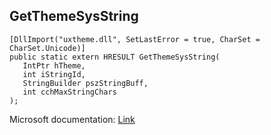 ## GetThemeSysString

```
[DllImport("uxtheme.dll", SetLastError = true, CharSet = CharSet.Unicode)]
public static extern HRESULT GetThemeSysString(
   IntPtr hTheme,
   int iStringId,
   StringBuilder pszStringBuff,
   int cchMaxStringChars
);
```

Microsoft documentation: [Link](https://docs.microsoft.com/en-us/windows/win32/api/uxtheme/nf-uxtheme-getthemesysstring)
